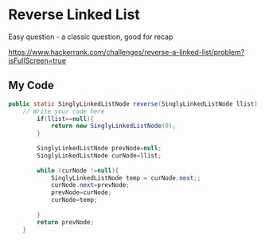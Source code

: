 # Reverse Linked List

Easy question - a classic question, good for recap

https://www.hackerrank.com/challenges/reverse-a-linked-list/problem?isFullScreen=true

## My Code

```java
public static SinglyLinkedListNode reverse(SinglyLinkedListNode llist) {
    // Write your code here
        if(llist==null){
            return new SinglyLinkedListNode(0);
        }
        
        SinglyLinkedListNode prevNode=null;
        SinglyLinkedListNode curNode=llist;
        
        while (curNode !=null){
            SinglyLinkedListNode temp = curNode.next;;
            curNode.next=prevNode;
            prevNode=curNode;
            curNode=temp;
            
        }
        return prevNode;
    }
```